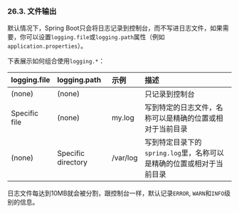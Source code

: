 ### 26.3. 文件输出

默认情况下，Spring Boot只会将日志记录到控制台，而不写进日志文件，如果需要，你可以设置`logging.file`或`logging.path`属性（例如`application.properties`）。

下表展示如何组合使用`logging.*`：

|logging.file|logging.path| 示例 | 描述  |
| --------   | :-----  | :-----  | :-----|
|  (none)    | (none)  |         | 只记录到控制台 |
|Specific file|(none)|my.log|写到特定的日志文件，名称可以是精确的位置或相对于当前目录|
|(none)|Specific directory|/var/log|写到特定目录下的`spring.log`里，名称可以是精确的位置或相对于当前目录|

日志文件每达到10MB就会被分割，跟控制台一样，默认记录`ERROR`, `WARN`和`INFO`级别的信息。
